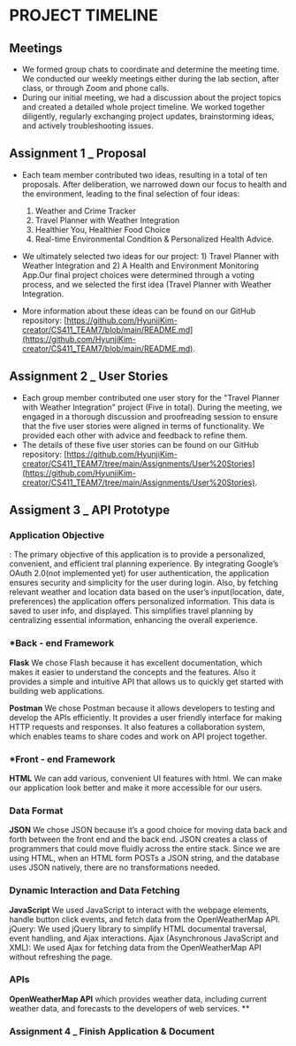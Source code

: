 # PROJECT TIMELINE


## Meetings
* We formed group chats to coordinate and determine the meeting time. We conducted our weekly meetings either during the lab section, after class, or through Zoom and phone calls.
* During our initial meeting, we had a discussion about the project topics and created a detailed whole project timeline. We worked together diligently, regularly exchanging project updates, brainstorming ideas, and actively troubleshooting issues. 

## Assignment 1 _ Proposal
* Each team member contributed two ideas, resulting in a total of ten proposals. After deliberation, we narrowed down our focus to health and the environment, leading to the final selection of four ideas:
  1) Weather and Crime Tracker
  2) Travel Planner with Weather Integration
  3) Healthier You, Healthier Food Choice
  4) Real-time Environmental Condition & Personalized Health Advice.
     
* We ultimately selected two ideas for our project: 1) Travel Planner with Weather Integration and 2) A Health and Environment Monitoring App.Our final project choices were determined through a voting process, and we selected the first idea (Travel Planner with Weather Integration.
* More information about these ideas can be found on our GitHub repository: [https://github.com/HyunjiKim-creator/CS411_TEAM7/blob/main/README.md](https://github.com/HyunjiKim-creator/CS411_TEAM7/blob/main/README.md). 


## Assignment 2 _ User Stories
* Each group member contributed one user story for the "Travel Planner with Weather Integration" project (Five in total). During the meeting, we engaged in a thorough discussion and proofreading session to ensure that the five user stories were aligned in terms of functionality. We provided each other with advice and feedback to refine them. 
* The details of these five user stories can be found on our GitHub repository: [https://github.com/HyunjiKim-creator/CS411_TEAM7/tree/main/Assignments/User%20Stories](https://github.com/HyunjiKim-creator/CS411_TEAM7/tree/main/Assignments/User%20Stories).


## Assigment 3 _ API Prototype

### Application Objective
  : The primary objective of this application is to provide a personalized, convenient, and efficient tral planning experience. By integrating Google’s OAuth 2.0(not implemented yet) for user authentication, the application ensures security and simplicity for the user during login. Also, by fetching relevant weather and location data based on the user’s input(location, date, preferences) the application offers personalized information. This data is saved to user info, and displayed. This simplifies travel planning by centralizing essential information, enhancing the overall experience. 

### *Back - end Framework

**Flask**
We chose Flash because it has excellent documentation, which makes it easier to understand the concepts and the features. Also it provides a simple and intuitive API that allows us to quickly get started with building web applications.

**Postman**
We chose Postman because it allows developers to testing and develop the APIs efficiently. It provides a user friendly interface for making HTTP requests and responses. It also features a collaboration system, which enables teams to share codes and work on API project together.

### *Front - end Framework

**HTML**
We can add various, convenient UI features with html. We can make our application look better and make it more accessible for our users.
  
### Data Format

**JSON**
We chose JSON because it’s a good choice for moving data back and forth between the front end and the back end. JSON creates a class of programmers that could move fluidly across the entire stack. Since we are using HTML, when an HTML form POSTs a JSON string, and the database uses JSON natively, there are no transformations needed.

### Dynamic Interaction and Data Fetching
  
**JavaScript**
We used JavaScript to interact with the webpage elements, handle button click events, and fetch data from the OpenWeatherMap API.
jQuery: We used jQuery library to simplify HTML documental traversal, event handling, and Ajax interactions.
Ajax (Asynchronous JavaScript and XML): We used Ajax for fetching data from the OpenWeatherMap API without refreshing the page.

### APIs
**OpenWeatherMap API** which provides weather data, including current weather data, and forecasts to the developers of web services.
**

### Assignment 4 _ Finish Application & Document
